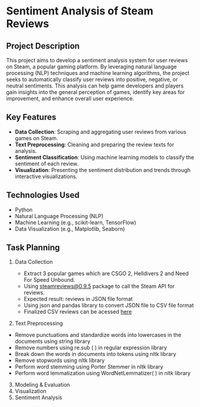 # Sentiment Analysis of Steam Reviews

## Project Description

This project aims to develop a sentiment analysis system for user reviews on Steam, a popular gaming platform. By leveraging natural language processing (NLP) techniques and machine learning algorithms, the project seeks to automatically classify user reviews into positive, negative, or neutral sentiments. This analysis can help game developers and players gain insights into the general perception of games, identify key areas for improvement, and enhance overall user experience.

## Key Features

- **Data Collection**: Scraping and aggregating user reviews from various games on Steam.
- **Text Preprocessing**: Cleaning and preparing the review texts for analysis.
- **Sentiment Classification**: Using machine learning models to classify the sentiment of each review.
- **Visualization**: Presenting the sentiment distribution and trends through interactive visualizations.

## Technologies Used

- Python
- Natural Language Processing (NLP)
- Machine Learning (e.g., scikit-learn, TensorFlow)
- Data Visualization (e.g., Matplotlib, Seaborn)

## Task Planning

1. Data Collection
    - Extract 3 popular games which are CSGO 2, Helldivers 2 and Need For Speed Unbound.
    - Using [steamreviews@0.9.5](https://pypi.org/project/steamreviews/) package to call the Steam API for reviews.
    - Expected result: reviews in JSON file format
    - Using json and pandas library to convert JSON file to CSV file format
    - Finalized CSV reviews can be acessed [here](https://drive.google.com/drive/folders/1cyj5JmU34nXtflVEVaXNJtIfuJXq6U02?usp=sharing)

2. Text Preprocessing
 - Remove punctuations and standardize words into lowercases in the documents using string library
 - Remove numbers using re.sub ( ) in regular expression library
 - Break down the words in documents into tokens using nltk library
 - Remove stopwords using nltk library
 - Perform word stemming using Porter Stemmer in nltk library
 - Perform word lemmatization using WordNetLemmatizer( ) in nltk library

3. Modeling & Evaluation
4. Visualization
5. Sentiment Analysis
